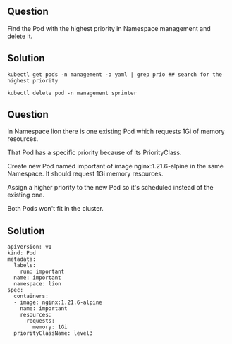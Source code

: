 ## Question

Find the Pod with the highest priority in Namespace management and delete it.

## Solution

```
kubectl get pods -n management -o yaml | grep prio ## search for the highest priority

kubectl delete pod -n management sprinter
```

## Question

In Namespace lion there is one existing Pod which requests 1Gi of memory resources.

That Pod has a specific priority because of its PriorityClass.

Create new Pod named important of image nginx:1.21.6-alpine in the same Namespace. It should request 1Gi memory resources.

Assign a higher priority to the new Pod so it's scheduled instead of the existing one.

Both Pods won't fit in the cluster.

## Solution

```
apiVersion: v1
kind: Pod
metadata:
  labels:
    run: important
  name: important
  namespace: lion
spec:
  containers:
  - image: nginx:1.21.6-alpine
    name: important
    resources:
      requests:
        memory: 1Gi
  priorityClassName: level3
```
